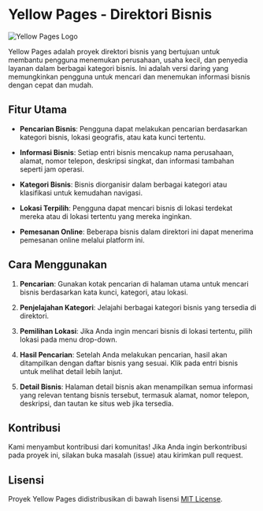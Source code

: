 # Yellow Pages - Direktori Bisnis

![Yellow Pages Logo](yellow_pages_logo.png)

Yellow Pages adalah proyek direktori bisnis yang bertujuan untuk membantu pengguna menemukan perusahaan, usaha kecil, dan penyedia layanan dalam berbagai kategori bisnis. Ini adalah versi daring yang memungkinkan pengguna untuk mencari dan menemukan informasi bisnis dengan cepat dan mudah.

## Fitur Utama

- **Pencarian Bisnis**: Pengguna dapat melakukan pencarian berdasarkan kategori bisnis, lokasi geografis, atau kata kunci tertentu.

- **Informasi Bisnis**: Setiap entri bisnis mencakup nama perusahaan, alamat, nomor telepon, deskripsi singkat, dan informasi tambahan seperti jam operasi.

- **Kategori Bisnis**: Bisnis diorganisir dalam berbagai kategori atau klasifikasi untuk kemudahan navigasi.

- **Lokasi Terpilih**: Pengguna dapat mencari bisnis di lokasi terdekat mereka atau di lokasi tertentu yang mereka inginkan.

- **Pemesanan Online**: Beberapa bisnis dalam direktori ini dapat menerima pemesanan online melalui platform ini.

## Cara Menggunakan

1. **Pencarian**: Gunakan kotak pencarian di halaman utama untuk mencari bisnis berdasarkan kata kunci, kategori, atau lokasi.

2. **Penjelajahan Kategori**: Jelajahi berbagai kategori bisnis yang tersedia di direktori.

3. **Pemilihan Lokasi**: Jika Anda ingin mencari bisnis di lokasi tertentu, pilih lokasi pada menu drop-down.

4. **Hasil Pencarian**: Setelah Anda melakukan pencarian, hasil akan ditampilkan dengan daftar bisnis yang sesuai. Klik pada entri bisnis untuk melihat detail lebih lanjut.

5. **Detail Bisnis**: Halaman detail bisnis akan menampilkan semua informasi yang relevan tentang bisnis tersebut, termasuk alamat, nomor telepon, deskripsi, dan tautan ke situs web jika tersedia.

## Kontribusi

Kami menyambut kontribusi dari komunitas! Jika Anda ingin berkontribusi pada proyek ini, silakan buka masalah (issue) atau kirimkan pull request.

## Lisensi

Proyek Yellow Pages didistribusikan di bawah lisensi [MIT License](LICENSE).

